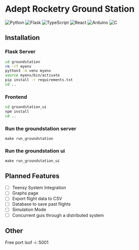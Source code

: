 # Adept Rocketry Ground Station

<!-- ![ARD](groundstation_ui/public/logos/ARD_yellow_logo.png) -->
<img alt="Python" src="https://img.shields.io/badge/-Python-ffbc03?&logo=Python&style=for-the-badge" />
<img alt="Flask" src="https://img.shields.io/badge/-Flask-000000?&logo=Flask&style=for-the-badge" />
<img alt="TypeScript" src="https://img.shields.io/badge/-TypeScript-007ACC?&logo=TypeScript&
style=for-the-badge" />
<img alt="React" src="https://img.shields.io/badge/-React-61DAFB?&logo=React&style=for-the-badge" />
<img alt="Arduino" src="https://img.shields.io/badge/-Arduino-00979D?&logo=Arduino&style=for-the-badge" />
<img alt="C" src="https://img.shields.io/badge/-C-A8B9CC?&logo=C&style=for-the-badge" />


## Installation

### Flask Server
```bash
cd groundstation
rm -rf myenv
python3 -m venv myenv
source myenv/bin/activate
pip install -r requirements.txt
cd ..
```

### Frontend
```bash
cd groundstation_ui
npm install
cd ..
```
### Run the groundstation server

```make run_groundstation```

### Run the groundstation ui
```make run_groundstation_ui```

## Planned Features
- [ ] Teensy System Integration
- [ ] Graphs page
- [ ] Export flight data to CSV
- [ ] Database to save past flights
- [ ] Simulation Mode
- [ ] Concurrent guis through a distributed system

## Other

Free port 
lsof -i :5001